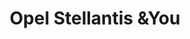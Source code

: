 ---
title: "Opel Stellantis &You"
url: /zaragoza/opel-stellantis-undyou/
shop: reparación de automóviles
---